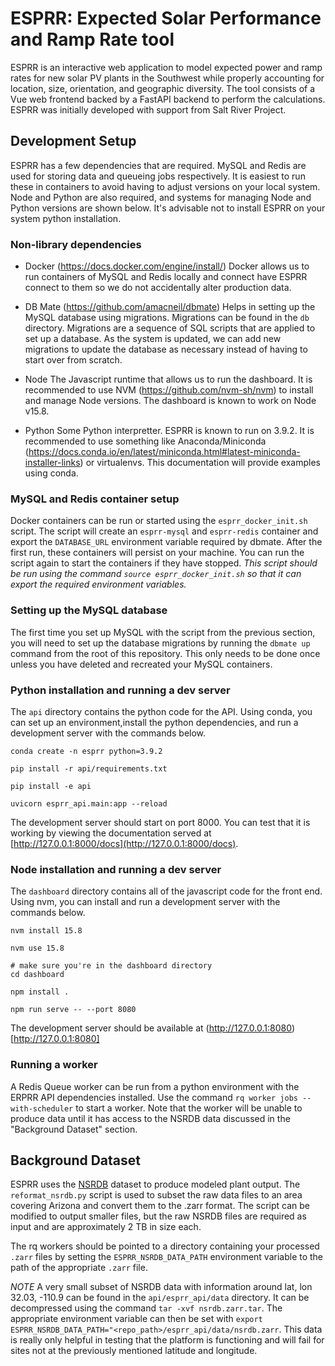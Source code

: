 # ESPRR: Expected Solar Performance and Ramp Rate tool

ESPRR is an interactive web application to model expected power and ramp rates for new
solar PV plants in the Southwest while properly accounting for location, size,
orientation, and geographic diversity. The tool consists of a Vue web frontend backed by
a FastAPI backend to perform the calculations. ESPRR was initially developed with
support from Salt River Project.


## Development Setup

ESPRR has a few dependencies that are required. MySQL and Redis are used for storing
data and queueing jobs respectively. It is easiest to run these in containers to avoid
having to adjust versions on your local system. Node and Python are also required, and
systems for managing Node and Python versions are shown below. It's advisable not to
install ESPRR on your system python installation.

### Non-library dependencies

- Docker (https://docs.docker.com/engine/install/)
  Docker allows us to run containers of MySQL and Redis locally and connect have ESPRR
  connect to them so we do not accidentally alter production data.

- DB Mate (https://github.com/amacneil/dbmate)
  Helps in setting up the MySQL database using migrations. Migrations can be found in
  the `db` directory. Migrations are a sequence of SQL scripts that are applied to
  set up a database. As the system is updated, we can add new migrations to update
  the database as necessary instead of having to start over from scratch.

- Node
  The Javascript runtime that allows us to run the dashboard. It is recommended to use
  NVM (https://github.com/nvm-sh/nvm) to install and manage Node versions. The dashboard
  is known to work on Node v15.8.

- Python
  Some Python interpretter. ESPRR is known to run on 3.9.2. It is recommended to use
  something like Anaconda/Miniconda (https://docs.conda.io/en/latest/miniconda.html#latest-miniconda-installer-links)
  or virtualenvs. This documentation will provide examples using conda.

### MySQL and Redis container setup

Docker containers can be run or started using the `esprr_docker_init.sh` script. The script
will create an `esprr-mysql` and `esprr-redis` container and export the `DATABASE_URL` environment
variable required by dbmate. After the first run, these containers will persist on your machine. You
can run the script again to start the containers if they have stopped.
*This script should be run using the command `source esprr_docker_init.sh`
so that it can export the required environment variables.*

### Setting up the MySQL database

The first time you set up MySQL with the script from the previous section, you will need to set
up the database migrations by running the `dbmate up` command from the root of this repository.
This only needs to be done once unless you have deleted and recreated your MySQL containers.


### Python installation and running a dev server

The `api` directory contains the python code for the API. Using conda, you can set up an
environment,install the python dependencies, and run a development server with the commands below.
```
conda create -n esprr python=3.9.2

pip install -r api/requirements.txt

pip install -e api

uvicorn esprr_api.main:app --reload
```

The development server should start on port 8000. You can test that it is working by viewing
the documentation served at [http://127.0.0.1:8000/docs](http://127.0.0.1:8000/docs).

### Node installation and running a dev server

The `dashboard` directory contains all of the javascript code for the front end. Using nvm,
you can install and run a development server with the commands below.

```
nvm install 15.8

nvm use 15.8

# make sure you're in the dashboard directory
cd dashboard

npm install .

npm run serve -- --port 8080
```

The development server should be available at (http://127.0.0.1:8080)[http://127.0.0.1:8080]

### Running a worker

A Redis Queue worker can be run from a python environment with the ERPRR API dependencies installed.
Use the command `rq worker jobs --with-scheduler` to start a worker. Note that the worker will be
unable to produce data until it has access to the NSRDB data discussed in the "Background Dataset"
section.

## Background Dataset

ESPRR uses the [NSRDB](https://nsrdb.nrel.gov/) dataset to produce modeled plant output. The `reformat_nsrdb.py`
script is used to subset the raw data files to an area covering Arizona and convert them to the .zarr format. The
script can be modified to output smaller files, but the raw NSRDB files are required as input and are
approximately 2 TB in size each.

The rq workers should be pointed to a directory containing your processed `.zarr` files by setting the
`ESPRR_NSRDB_DATA_PATH` environment variable to the path of the appropriate `.zarr` file.

*NOTE* A very small subset of NSRDB data with information around lat, lon 32.03, -110.9 can be found
in the `api/esprr_api/data` directory. It can be decompressed using the command `tar -xvf nsrdb.zarr.tar`.
The appropriate environment variable can then be set with `export ESPRR_NSRDB_DATA_PATH="<repo_path>/esprr_api/data/nsrdb.zarr`.
This data is really only helpful in testing that the platform is functioning and will fail for sites
not at the previously mentioned latitude and longitude.
